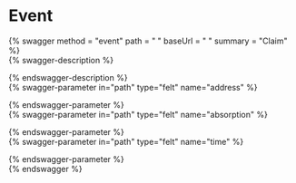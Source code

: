 
Event
=====
  
{% swagger method = "event" path = " " baseUrl = " " summary = "Claim" %}  
{% swagger-description %}  
  
{% endswagger-description %}  
{% swagger-parameter in="path" type="felt" name="address" %}  
  
{% endswagger-parameter %}  
{% swagger-parameter in="path" type="felt" name="absorption" %}  
  
{% endswagger-parameter %}  
{% swagger-parameter in="path" type="felt" name="time" %}  
  
{% endswagger-parameter %}  
{% endswagger %}
